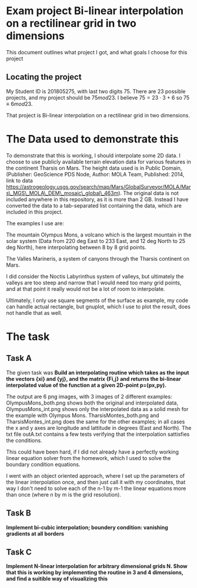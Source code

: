 Exam project Bi-linear interpolation on a rectilinear grid in two dimensions
=============
This document outlines what project I got, and what goals I choose for this project


Locating the project
--------

My Student ID is 201805275, with last two digits 75. There are 23 possible projects, and my project should be $75 mod 23$. I believe $75=23 \cdot 3+6$ so $75 \equiv 6 mod 23$.

That project is Bi-linear interpolation on a rectilinear grid in two dimensions.

The Data used to demonstrate this
============
To demonstrate that this is working, I should interpolate some 2D data. I choose to use publicly available terrain elevation data for various features in the continent Tharsis on Mars. The height data used is in Public Domain, (Publisher: GeoScience PDS Node, Author: MOLA Team, Published: 2014, link to data https://astrogeology.usgs.gov/search/map/Mars/GlobalSurveyor/MOLA/Mars\_MGS\_MOLA\_DEM\_mosaic\_global\_463m). The original data is not included anywhere in this repository, as it is more than 2 GB. Instead I have converted the data to a tab-separated list containing the data, which are included in this project.

The examples I use are:

The mountain Olympus Mons, a volcano which is the largest mountain in the solar system (Data from 220 deg East to 233 East, and 12 deg North to 25 deg North), here interpolating between 8 by 8 grid points.

The Valles Marineris, a system of canyons through the Tharsis continent on Mars.

I did consider the Noctis Labyrinthus system of valleys, but ultimately the valleys are too steep and narrow that I would need too many grid points, and at that point it really would not be a lot of room to interpolate.

Ultimately, I only use square segments of the surface as example, my code can handle actual rectangle, but gnuplot, which I use to plot the result, does not handle that as well.


The task
==============

Task A
---------
The given task was **Build an interpolating routine which takes as the input the vectors {xi} and {yj}, and the matrix {Fi,j} and returns the bi-linear interpolated value of the function at a given 2D-point p=(px,py).**

The output are 6 png images, with 3 images of 2 different examples: OlympusMons\_both.png shows both the original and interpolated data, OlympusMons\_int.png shows only the interpolated data as a solid mesh for the example with Olympus Mons.  TharsisMontes\_both.png and TharsisMontes\_int.png does the same for the other examples; in all cases the x and y axes are longitude and lattitude in degrees (East and North). The txt file outA.txt contains a few tests verifying that the interpolation sattisfies the conditions.

This could have been hard, if I did not already have a perfectly working linear equation solver from the homework, which I used to solve the boundary condition equations.

I went with an object oriented approach, where I set up the parameters of the linear interpolation once, and then just call it with my coordinates, that way I don't need to solve each of the n-1 by m-1 the linear equations more than once (where n by m is the grid resolution).

Task B
-------
**Implement bi-cubic interpolation; boundery condition: vanishing gradients at all borders**

Task C
-------
**Implement N-linear interpolation for arbitrary dimensional  grids N. Show that this is working by implementing the routine in 3 and 4 dimensions, and find a suitible way of visualizing this**


